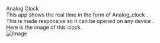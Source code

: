 Analog Clock<br/>This app shows the real time in the form of Analog_clock . <br/>This is made responsive so it can be opened on any device .<br/>Here is the image of this clock.<br/>![image](https://github.com/user-attachments/assets/a3cc8ec2-f6fa-4588-b8a6-630f5a1b392e)
